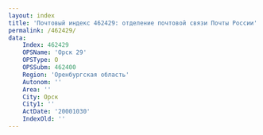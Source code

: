 ```yaml
---
layout: index
title: 'Почтовый индекс 462429: отделение почтовой связи Почты России'
permalink: /462429/
data:
    Index: 462429
    OPSName: 'Орск 29'
    OPSType: О
    OPSSubm: 462400
    Region: 'Оренбургская область'
    Autonom: ''
    Area: ''
    City: Орск
    City1: ''
    ActDate: '20001030'
    IndexOld: ''
---
```

